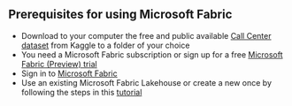 ## Prerequisites for using Microsoft Fabric
- Download to your computer the free and public available [Call Center dataset](https://www.kaggle.com/datasets/satvicoder/call-center-data?resource=download) from Kaggle to a folder of your choice
- You need a Microsoft Fabric subscription or sign up for a free [Microsoft Fabric (Preview) trial](https://learn.microsoft.com/en-gb/fabric/enterprise/licenses)
- Sign in to [Microsoft Fabric](https://fabric.microsoft.com/)
- Use an existing Microsoft Fabric Lakehouse or create a new once by following the steps in this [tutorial](https://learn.microsoft.com/en-gb/fabric/data-engineering/create-lakehouse)


